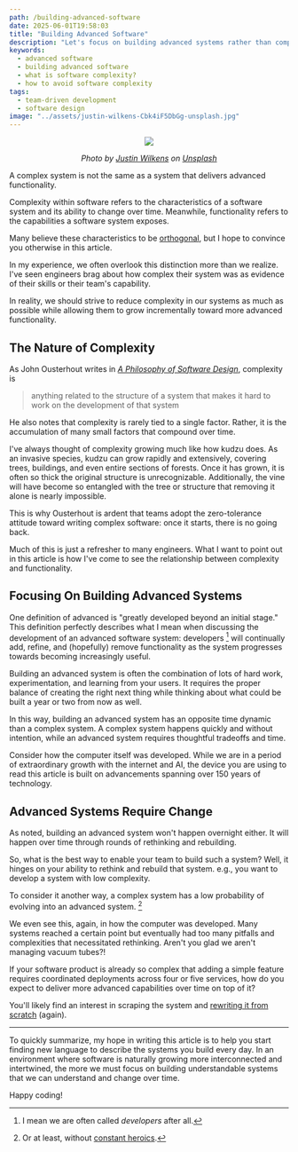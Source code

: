 ```yaml
---
path: /building-advanced-software
date: 2025-06-01T19:58:03
title: "Building Advanced Software"
description: "Let's focus on building advanced systems rather than complex ones"
keywords:
  - advanced software
  - building advanced software
  - what is software complexity?
  - how to avoid software complexity
tags:
  - team-driven development
  - software design
image: "../assets/justin-wilkens-Cbk4iF5DbGg-unsplash.jpg" 
---
```


<center>

![](../assets/justin-wilkens-Cbk4iF5DbGg-unsplash.jpg)

<span class="credit">

<i> 
    
Photo by <a href="https://unsplash.com/@jlwilkens?utm_content=creditCopyText&utm_medium=referral&utm_source=unsplash">Justin Wilkens</a> on <a href="https://unsplash.com/photos/green-trees-on-hill-under-blue-sky-during-daytime-Cbk4iF5DbGg?utm_content=creditCopyText&utm_medium=referral&utm_source=unsplash">Unsplash</a>

</i>

</span>

</center>

A complex system is not the same as a system that delivers advanced functionality.

Complexity within software refers to the characteristics of a software system and its ability to change over time. Meanwhile, functionality refers to the capabilities a software system exposes. 

Many believe these characteristics to be [orthogonal](https://en.wikipedia.org/wiki/Orthogonality#Computer_science), but I hope to convince you otherwise in this article.

In my experience, we often overlook this distinction more than we realize. I've seen engineers brag about how complex their system was as evidence of their skills or their team's capability. 

In reality, we should strive to reduce complexity in our systems as much as possible while allowing them to grow incrementally toward more advanced functionality.

## The Nature of Complexity

As John Ousterhout writes in [_A Philosophy of Software Design_](https://www.amazon.com/dp/1732102201), complexity is

> anything related to the structure of a system that makes it hard to work on the development of that system

He also notes that complexity is rarely tied to a single factor. Rather, it is the accumulation of many small factors that compound over time.

I've always thought of complexity growing much like how kudzu does. As an invasive species, kudzu can grow rapidly and extensively, covering trees, buildings, and even entire sections of forests. Once it has grown, it is often so thick the original structure is unrecognizable. Additionally, the vine will have become so entangled with the tree or structure that removing it alone is nearly impossible. 

This is why Ousterhout is ardent that teams adopt the zero-tolerance attitude toward writing complex software: once it starts, there is no going back.

Much of this is just a refresher to many engineers. What I want to point out in this article is how I've come to see the relationship between complexity and functionality.

## Focusing On Building Advanced Systems

One definition of advanced is "greatly developed beyond an initial stage." This definition perfectly describes what I mean when discussing the development of an advanced software system: developers [^1] will continually add, refine, and (hopefully) remove functionality as the system progresses towards becoming increasingly useful. 

Building an advanced system is often the combination of lots of hard work, experimentation, and learning from your users. It requires the proper balance of creating the right next thing while thinking about what could be built a year or two from now as well.

In this way, building an advanced system has an opposite time dynamic than a complex system. A complex system happens quickly and without intention, while an advanced system requires thoughtful tradeoffs and time.

Consider how the computer itself was developed. While we are in a period of extraordinary growth with the internet and AI, the device you are using to read this article is built on advancements spanning over 150 years of technology. 

## Advanced Systems Require Change 

As noted, building an advanced system won't happen overnight either. It will happen over time through rounds of rethinking and rebuilding.

So, what is the best way to enable your team to build such a system? Well, it hinges on your ability to rethink and rebuild that system. e.g., you want to develop a system with low complexity.

To consider it another way, a complex system has a low probability of evolving into an advanced system. [^2] 

We even see this, again, in how the computer was developed. Many systems reached a certain point but eventually had too many pitfalls and complexities that necessitated rethinking. Aren't you glad we aren't managing vacuum tubes?!

If your software product is already so complex that adding a simple feature requires coordinated deployments across four or five services, how do you expect to deliver more advanced capabilities over time on top of it? 

You'll likely find an interest in scraping the system and [rewriting it from scratch](https://www.joelonsoftware.com/2000/04/06/things-you-should-never-do-part-i/) (again).

---

To quickly summarize, my hope in writing this article is to help you start finding new language to describe the systems you build every day. In an environment where software is naturally growing more interconnected and intertwined, the more we must focus on building understandable systems that we can understand and change over time.

Happy coding!

[^1]: I mean we are often called _developers_ after all.
[^2]: Or at least, without [constant heroics](https://dangoslen.me/blog/on-sustainable-software-development/).